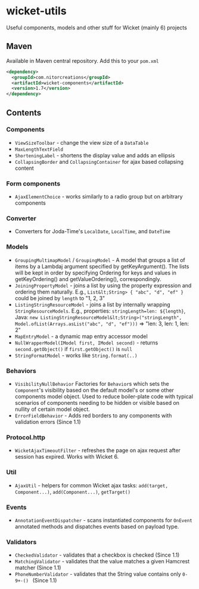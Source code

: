 wicket-utils
============

Useful components, models and other stuff for Wicket (mainly 6) projects

## Maven

Available in Maven central repository. Add this to your `pom.xml`

```xml
<dependency>
  <groupId>com.nitorcreations</groupId>
  <artifactId>wicket-components</artifactId>
  <version>1.7</version>
</dependency>
```

## Contents

### Components
- `ViewSizeToolbar` - change the view size of a `DataTable`
- `MaxLengthTextField` 
- `ShorteningLabel` - shortens the display value and adds an ellipsis
- `CollapsingBorder` and `CollapsingContainer` for ajax based collapsing content

### Form components
- `AjaxElementChoice` - works similarly to a radio group but on arbitrary components

### Converter
- Converters for Joda-Time's `LocalDate`, `LocalTime`, and `DateTime`

### Models
- `GroupingMultimapModel` / `GroupingModel` - A model that groups a list of items by a Lambdaj argument specified by getKeyArgument(). The lists will be kept in order by specifying Ordering for keys and values in getKeyOrdering() and getValueOrdering(), correspondingly.
- `JoiningPropertyModel` - joins a list by using the property expression and ordering them naturally. E.g., `List&lt;String> { "abc", "d", "ef" }` could be joined by `length` to "1, 2, 3"
- `ListingStringResourceModel` - joins a list by internally wrapping `StringResourceModels`. E.g., properties: `stringLength=len: ${length}`, Java: `new ListingStringResourceModel&lt;String>("stringLength", Model.ofList(Arrays.asList("abc", "d", "ef")))` => "len: 3, len: 1, len: 2"
- `MapEntryModel` - a dynamic map entry accessor model
- `NullWrapperModel(IModel first, IModel second)` - returns `second.getObject()` if `first.getObject()` is `null`
- `StringFormatModel` - works like `String.format(..)`

### Behaviors
- `VisibilityNullBehavior` Factories for `Behavior`s which sets the `Component`'s visibility based on the default model's or some other components model object. Used to reduce boiler-plate code with typical scenarios of components needing to be hidden or visible based on nullity of certain model object.
- `ErrorFieldBehavior` - Adds red borders to any components with validation errors (Since 1.1)

### Protocol.http
- `WicketAjaxTimeoutFilter` - refreshes the page on ajax request after session has expired. Works with Wicket 6.

### Util
- `AjaxUtil` - helpers for common Wicket ajax tasks: `add(target, Component...)`, `add(Component...)`, `getTarget()`

### Events
- `AnnotationEventDispatcher` - scans instantiated components for `OnEvent` annotated methods and dispatches events based on payload type.

### Validators
- `CheckedValidator` - validates that a checkbox is checked (Since 1.1)
- `MatchingValidator` - validates that the value matches a given Hamcrest matcher (Since 1.1)
- `PhoneNumberValidator` - validates that the String value contains only `0-9+-() ` (Since 1.1)
